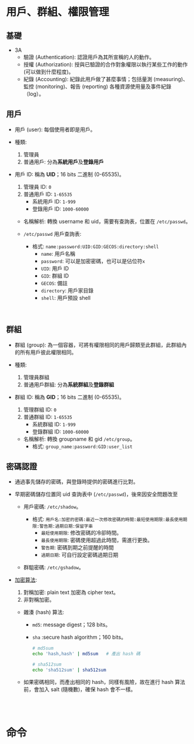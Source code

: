 # 用戶、群組、權限管理

## 基礎
* 3A
    * 驗證 (Authentication): 認證用戶為其所宣稱的人的動作。 
    * 授權 (Authorization): 授與已驗證的合作對象權限以執行某些工作的動作 (可以做到什麼程度)。
    * 紀錄 (Accounting): 紀錄此用戶做了甚麼事情；包括量測 (measuring)、監控 (monitoring)、報告 (reporting) 各種資源使用量及事件紀錄（log）。



## 用戶
* 用戶 (user): 每個使用者即是用戶。
* 種類: 
    1. 管理員
    2. 普通用戶: 分為**系統用戶**及**登錄用戶**

* 用戶 ID: 稱為 **UID**；16 bits 二進制 (0-65535)。
    1. 管理員 ID: `0`
    2. 普通用戶 ID: `1-65535`
        * 系統用戶 ID: `1-999`
        * 登錄用戶 ID: `1000-60000`
    
    * 名稱解析: 轉換 username 和 uid，需要有查詢表，位置在 `/etc/passwd`。

    * `/etc/passwd` 用戶查詢表: 
        * 格式: `name:password:UID:GID:GECOS:directory:shell`
            * `name`: 用戶名稱
            * `password`: 可以是加密密碼，也可以是佔位符`x`
            * `UID`: 用戶 ID
            * `GID`: 群組 ID
            * `GECOS`: 備註
            * `directory`: 用戶家目錄
            * `shell`: 用戶預設 shell

<br/>

## 群組
* 群組 (group): 為一個容器，可將有權限相同的用戶歸類至此群組，此群組內的所有用戶彼此權限相同。
* 種類:
    1. 管理員群組
    2. 普通用戶群組: 分為**系統群組**及**登錄群組**

* 群組 ID: 稱為 **GID**；16 bits 二進制 (0-65535)。
    1. 管理群組 ID: `0`
    2. 普通群組 ID: `1-65535`
        * 系統群組 ID: `1-999`
        * 登錄群組 ID: `1000-60000`
    
    * 名稱解析: 轉換 groupname 和 gid `/etc/group`。
        * 格式: `group_name:password:GID:user_list`


## 密碼認證
* 通過事先儲存的密碼，與登錄時提供的密碼進行比對。
* 早期密碼儲存位置同 uid 查詢表中 (`/etc/passwd`)，後來因安全問題改至
    * 用戶密碼: `/etc/shadow`。
        * 格式: `用戶名:加密的密碼:最近一次修改密碼的時間:最短使用期限:最長使用期限:警告期:過期日期:保留字串`
            * `最短使用期限`: 修改密碼的冷卻時間。
            * `最長使用期限`: 密碼使用超過此時間，需進行更換。
            * `警告期`: 密碼到期之前提醒的時間
            * `過期日期`: 可自行設定密碼過期日期

    * 群駔密碼: `/etc/gshadow`。

* [加密算法](https://github.com/Liang60711/Note/blob/67087d3e3b2b3f70313359e635eb9e1cfec77e67/Basic/0_osi.md#ssl-%E5%8D%94%E5%AE%9A):
    1. 對稱加密: plain text 加密為 cipher text。
    2. 非對稱加密。

    * 雜湊 (hash) 算法:
        * `md5`: message digest；128 bits。
        * `sha` :secure hash algorithm；160 bits。

            ```sh
            # md5sum
            echo 'hash,hash' | md5sum   # 產出 hash 碼

            # sha512sum
            echo 'sha512sum' | sha512sum
            ```
    
    * 如果密碼相同，而產出相同的 hash，同樣有風險，故在進行 hash 算法前，會加入 salt (隨機數)，確保 hash 會不一樣。

<br/>

<br/>

# 命令
